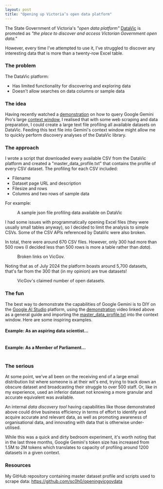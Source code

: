 ```yaml
---
layout: post
title: "Opening up Victoria’s open data platform"
---
```




The State Government of Victoria's _"open data platform"_ <a href="https://www.data.vic.gov.au/about-datavic">DataVic</a> is promoted as _"the place to discover and access Victorian Government open data."_

However, every time I’ve attempted to use it, I’ve struggled to discover any interesting data that is more than a twenty-row Excel table.

### The problem
The DataVic platform:
- Has limited functionality for discovering and exploring data
- Doesn't allow searches on data columns or sample data

### The idea
Having recently watched a <a href="https://www.youtube.com/watch?v=PwFrN3dFiwY">demonstration</a> on how to query Google Gemini Pro's large <a href="https://blog.google/technology/ai/long-context-window-ai-models/">context window</a>, I realised that with some web scraping and data preparation, I could create a large text file profiling all available datasets on DataVic. Feeding this text file into Gemini's context window might allow me to quickly perform discovery analyses of the DataVic library.

### The approach
I wrote a script that downloaded every available CSV from the DataVic platform and created a "master_data_profile.txt" that contains the profile of every CSV dataset. The profiling for each CSV included:
- Filename
- Dataset page URL and description
- Filesize and rows
- Columns and two rows of sample data

For example:

<figure>
  <img src="/assets/vicopendata/sample_json_2.png" alt="" loading="lazy">
  <figcaption>
    A sample json file profiling data available on DataVic
  </figcaption>
</figure>

I had some issues with programmatically opening Excel files (they were usually small tables anyway), so I decided to limit the analysis to simple CSVs. Some of the CSV APIs referenced by DataVic were also broken.

In total, there were around 670 CSV files. However, only 300 had more than 500 rows (I decided less than 500 rows is more a table rather than _data_). 

<figure>
  <img src="/assets/vicopendata/nodata.png" alt="" loading="lazy">
  <figcaption>
    Broken links on VicGov.
  </figcaption>
</figure>

Noting that as of July 2024 the platform boasts around 5,700 datasets, that's far from the 300 that (in my opinion) are true datasets!

<figure>
  <img src="/assets/vicopendata/searches_main.png" alt="" loading="lazy">
  <figcaption>
    VicGov's claimed number of open datasets.
  </figcaption>
</figure>

### The fun
The best way to demonstrate the capabilities of Google Gemini is to DIY on the <a href="https://aistudio.google.com">Google AI Studio</a> platform, using the <a href="https://www.youtube.com/watch?v=PwFrN3dFiwY">demonstration</a> video linked above as a general guide and importing the <a href="https://github.com/sc0h0/openingvicgovdata/blob/main/master_data_profile.txt">master_data_profile.txt</a> into the context window. Here are some inspiring examples.

#### Example: As an aspiring data scientist...

<figure>
  <img src="/assets/vicopendata/eg_datascientist.png" alt="" loading="lazy">
</figure>

#### Example: As a Member of Parliament...

<figure>
  <img src="/assets/vicopendata/example2.png" alt="" loading="lazy">
</figure>


### The serious
At some point, we've all been on the receiving end of a large email distribution list where someone is at their wit's end, trying to track down an obscure dataset and broadcasting their struggle to over 500 staff. Or, like in my experience, used an inferior dataset not knowing a more granular and accurate equivalent was available.

An internal _data discovery tool_ having capabilities like those demonstrated above could drive business efficiency in terms of effort to identify and acquire accurate and relevant data, as well as promoting awareness of organisational data, and innovating with data that is otherwise under-utilised.

While this was a quick and dirty bedroom experiment, it's worth noting that in the last three months, Google Gemini's token size has increased from 1.5M to 2M tokens which translates to capacity of profiling around 1200 datasets in a given context.

### Resources
My GitHub repository containing master dataset profile and scripts used to scrape data: https://github.com/sc0h0/openingvicgovdata

